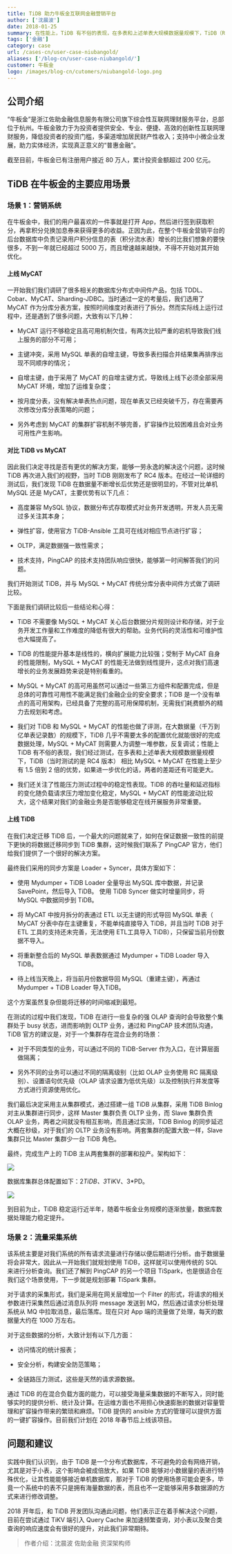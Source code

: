 ```yaml
---
title: TiDB 助力牛板金互联网金融营销平台
author: ['沈晨波']
date: 2018-01-25
summary: 在性能上，TiDB 有不俗的表现，在多表和上述单表大规模数据量规模下，TiDB（RC4 版本） 相比 MySQL + MyCAT 在性能上至少有 1.5 倍到 2 倍的优势。
tags: ['金融']
category: case
url: /cases-cn/user-case-niubangold/
aliases: ['/blog-cn/user-case-niubangold/']
customer: 牛板金
logo: /images/blog-cn/cutomers/niubangold-logo.png
---
```


## 公司介绍
“牛板金”是浙江佐助金融信息服务有限公司旗下综合性互联网理财服务平台，总部位于杭州。牛板金致力于为投资者提供安全、专业、便捷、高效的创新性互联网理财服务，降低投资者的投资门槛，多渠道增加居民财产性收入；支持中小微企业发展，助力实体经济，实现真正意义的“普惠金融”。

截至目前，牛板金已有注册用户接近 80 万人，累计投资金额超过 200 亿元。

## TiDB 在牛板金的主要应用场景

### 场景 1：营销系统

在牛板金中，我们的用户最喜欢的一件事就是打开 App，然后进行签到获取积分，再拿积分兑换加息券来获得更多的收益。正因为此，在整个牛板金营销平台的后台数据库中负责记录用户积分信息的表（积分流水表）增长的比我们想象的要快很多，不到一年就已经超过 5000 万，而且增速越来越快，不得不开始对其开始优化。

#### 上线 MyCAT

一开始我们我们调研了很多相关的数据库分布式中间件产品，包括 TDDL、Cobar、MyCAT、Sharding-JDBC。当时通过一定的考量后，我们选用了 MyCAT 作为分库分表方案，按照时间维度对表进行了拆分。然而实际线上运行过程中，还是遇到了很多问题，大致有以下几种：

+ MyCAT 运行不够稳定且高可用机制欠佳，有两次比较严重的宕机导致我们线上服务的部分不可用；

+ 主键冲突，采用 MySQL 单表的自增主键，导致多表扫描合并结果集再排序出现不同顺序的情况；

+ 自增主键，由于采用了 MyCAT 的自增主键方式，导致线上线下必须全部采用 MyCAT 环境，增加了运维复杂度；

+ 按月度分表，没有解决单表热点问题，现在单表又已经突破千万，存在需要再次修改分库分表策略的问题；

+ 另外考虑到 MyCAT 的集群扩容机制不够完善，扩容操作比较困难且会对业务可用性产生影响。


#### 对比 TiDB vs MyCAT

因此我们决定寻找是否有更优的解决方案，能够一劳永逸的解决这个问题，这时候 TiDB 再次进入我们的视野，当时 TiDB 刚刚发布了 RC4 版本。在经过一轮详细的测试后，我们发现 TiDB 在数据量不断增长后优势还是很明显的，不管对比单机 MySQL 还是 MyCAT，主要优势有以下几点：

+ 高度兼容 MySQL 协议，数据分布式存取模式对业务开发透明，开发人员无需过多关注其本身；

+ 弹性扩容，使用官方 TiDB-Ansible 工具可在线对相应节点进行扩容；

+ OLTP，满足数据强一致性需求；

+ 技术支持，PingCAP 的技术支持团队响应很快，能够第一时间解答我们的问题。

我们开始测试 TiDB，并与 MySQL + MyCAT 传统分库分表中间件方式做了调研比较。

下面是我们调研比较后一些结论和心得：

+ TiDB 不需要像 MySQL + MyCAT 关心后台数据分片规则设计和存储，对于业务开发工作量和工作难度的降低有很大的帮助。业务代码的灵活性和可维护性也大幅提高了。

+ TiDB 的性能提升基本是线性的，横向扩展能力比较强；受制于 MyCAT 自身的性能限制，MySQL + MyCAT 的性能无法做到线性提升，这点对我们高速增长的业务发展趋势来说是特别看重的。

+ MySQL + MyCAT 的高可用虽然可以通过一些第三方组件和配置完成，但是总体的可靠性可用性不能满足我们金融企业的安全要求；TiDB 是一个没有单点的高可用架构，已经具备了完整的高可用保障机制，无需我们耗费额外的精力去规划和考虑。

+ 我们对 TiDB 和 MySQL + MyCAT 的性能也做了评测，在大数据量（千万到亿单表记录数）的规模下，TiDB 几乎不需要太多的配置优化就能很好的完成数据处理，MySQL + MyCAT 则需要人为调整一堆参数，反复调试；性能上 TiDB 有不俗的表现，我们经过测试，在多表和上述单表大规模数据量规模下，TiDB（当时测试的是 RC4 版本） 相比 MySQL + MyCAT 在性能上至少有 1.5 倍到 2 倍的优势，如果进一步优化的话，两者的差距还有可能更大。

+ 我们还关注了性能压力测试过程中的稳定性表现。TiDB 的吞吐量和延迟指标的变化随负载请求压力增加变化稳定，MySQL + MyCAT 的性能波动比较大，这个结果对我们的金融业务是否能够稳定在线开展服务非常重要。

#### 上线 TiDB

在我们决定迁移 TiDB 后，一个最大的问题就来了，如何在保证数据一致性的前提下更快的将数据迁移同步到 TiDB 集群，这时候我们联系了 PingCAP 官方，他们给我们提供了一个很好的解决方案。

最终我们采用的同步方案是 Loader + Syncer，具体方案如下：

+ 使用 Mydumper + TiDB Loader 全量导出 MySQL 库中数据，并记录 SavePoint，然后导入 TiDB。
使用 TiDB Syncer 做实时增量同步，将 MySQL 中数据同步到 TiDB。

+ 将 MyCAT 中按月拆分的表通过 ETL 以无主键的形式导回 MySQL 单表（ MyCAT 分表中存在主键重复，不能单纯直接导入 TiDB，并且当时 TiDB 对于 ETL 工具的支持还未完善，无法使用 ETL工具导入 TiDB），只保留当前月份数据不导入。

+ 将重新整合后的 MySQL 单表数据通过 Mydumper + TiDB Loader 导入 TiDB。

+ 待上线当天晚上，将当前月份数据导回 MySQL（重建主键），再通过 Mydumper + TiDB Loader 导入TiDB。

这个方案虽然复杂但能将迁移的时间缩减到最短。

在测试的过程中我们发现，TiDB 在进行一些复杂的强 OLAP 查询时会导致整个集群处于 busy 状态，进而影响到 OLTP 业务，通过和 PingCAP 技术团队沟通，TiDB 官方的建议是，对于一个集群存在混合业务的场景：

+ 对于不同类型的业务，可以通过不同的 TiDB-Server 作为入口，在计算层面做隔离；

+ 另外不同的业务可以通过不同的隔离级别（比如 OLAP 业务使用 RC 隔离级别）、设置语句优先级（OLAP 请求设置为低优先级）以及控制执行并发度等方式进行资源使用优化。

我们最后决定采用主从集群模式，通过搭建一组 TiDB 从集群，采用 TiDB Binlog 对主从集群进行同步，这样 Master 集群负责 OLTP 业务，而 Slave 集群负责 OLAP 业务，两者之间就没有相互影响，而且通过实测，TiDB Binlog 的同步延迟大概在秒级，对于我们的 OLTP 业务没有影响。两套集群的配置大致一样，Slave 集群只比 Master 集群少一台 TiDB 角色。

最终，完成生产上的 TiDB 主从两套集群的部署和投产。架构如下：

![](http://upload-images.jianshu.io/upload_images/542677-efa8941cca7e4300.png?imageMogr2/auto-orient/strip%7CimageView2/2/w/1240)

数据库集群总体配置如下：2*TiDB、3*TiKV、3*PD。

![](http://upload-images.jianshu.io/upload_images/542677-fbda99399fb5cc2c.png?imageMogr2/auto-orient/strip%7CimageView2/2/w/1240)

到目前为止，TiDB 稳定运行近半年，随着牛板金业务规模的逐渐放量，数据库数据处理能力稳定提升。

### 场景 2：流量采集系统

该系统主要是对我们系统的所有请求流量进行存储以便后期进行分析。由于数据量将会非常大，因此从一开始我们就规划使用 TiDB，这样就可以使用传统的 SQL 来进行分析查询。我们还了解到 PingCAP 的另一个项目 TiSpark，也是很适合在我们这个场景使用，下一步就是规划部署 TiSpark 集群。

对于请求的采集形式，我们是采用在网关层增加一个 Filter 的形式，将请求的相关参数进行采集然后通过消息队列将 message 发送到 MQ，然后通过请求分析处理系统从 MQ 中拉取消息，最后落库。现在只对 App 端的流量做了处理，每天的数据量大约在 1000 万左右。

对于这些数据的分析，大致计划有以下几方面：

+ 访问情况的统计报表；

+ 安全分析，构建安全防范策略；

+ 全链路压力测试，这些是天然的请求源数据。

通过 TiDB 的在混合负载方面的能力，可以接受海量采集数据的不断写入，同时能够实时的提供分析、统计及计算。在运维方面也不用担心快速膨胀的数据对容量管理和扩容操作带来的繁琐和麻烦。TiDB 提供的 ansible 方式的管理可以提供方面的一键扩容操作。目前我们计划在 2018 年春节后上线该项目。

## 问题和建议

实践中我们认识到，由于 TiDB 是一个分布式数据库，不可避免的会有网络开销，尤其是对于小表，这个影响会被成倍放大，如果 TiDB 能够对小数据量的表进行特殊优化，让其性能能够接近单机数据库，那对于 TiDB 的使用场景可能会更多，毕竟一个系统中的表不只是拥有海量数据的表，而且也不一定能够采用多数据源的方式来进行修改调整。

2018 开年后，和 TiDB 开发团队沟通此问题，他们表示正在着手解决这个问题，目前在尝试通过 TiKV 端引入 Query Cache 来加速频繁查询，对小表以及聚合类查询的响应速度会有很好的提升，对此我们非常期待。

> 作者介绍：沈晨波 佐助金融 资深架构师
